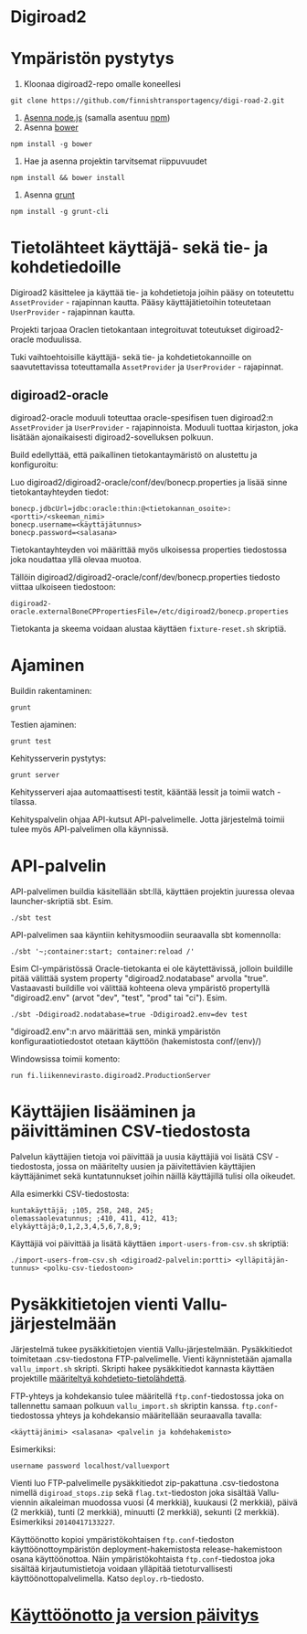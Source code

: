 Digiroad2
=========

Ympäristön pystytys
===================

1. Kloonaa digiroad2-repo omalle koneellesi

  ```
  git clone https://github.com/finnishtransportagency/digi-road-2.git
  ```

1. [Asenna node.js](http://howtonode.org/how-to-install-nodejs) (samalla asentuu [npm](https://npmjs.org/))
1. Asenna [bower](https://github.com/bower/bower)

  ```
  npm install -g bower
  ```

1. Hae ja asenna projektin tarvitsemat riippuvuudet

  ```
  npm install && bower install
  ```

1. Asenna [grunt](http://gruntjs.com/getting-started)

  ```
  npm install -g grunt-cli
  ```

<a name="DataProviders"></a>
Tietolähteet käyttäjä- sekä tie- ja kohdetiedoille
==================================================

Digiroad2 käsittelee ja käyttää tie- ja kohdetietoja joihin pääsy on toteutettu `AssetProvider` - rajapinnan kautta.
Pääsy käyttäjätietoihin toteutetaan `UserProvider` - rajapinnan kautta.

Projekti tarjoaa Oraclen tietokantaan integroituvat toteutukset digiroad2-oracle moduulissa.

Tuki vaihtoehtoisille käyttäjä- sekä tie- ja kohdetietokannoille on saavutettavissa toteuttamalla `AssetProvider` ja `UserProvider` - rajapinnat.

digiroad2-oracle
----------------

digiroad2-oracle moduuli toteuttaa oracle-spesifisen tuen digiroad2:n `AssetProvider` ja `UserProvider` - rajapinnoista.
Moduuli tuottaa kirjaston, joka lisätään ajonaikaisesti digiroad2-sovelluksen polkuun.

Build edellyttää, että paikallinen tietokantaymäristö on alustettu ja konfiguroitu:

Luo digiroad2/digiroad2-oracle/conf/dev/bonecp.properties ja lisää sinne tietokantayhteyden tiedot:

```
bonecp.jdbcUrl=jdbc:oracle:thin:@<tietokannan_osoite>:<portti>/<skeeman_nimi>
bonecp.username=<käyttäjätunnus>
bonecp.password=<salasana>
```

Tietokantayhteyden voi määrittää myös ulkoisessa properties tiedostossa joka noudattaa yllä olevaa muotoa.

Tällöin digiroad2/digiroad2-oracle/conf/dev/bonecp.properties tiedosto viittaa ulkoiseen tiedostoon:

```
digiroad2-oracle.externalBoneCPPropertiesFile=/etc/digiroad2/bonecp.properties
```

Tietokanta ja skeema voidaan alustaa käyttäen `fixture-reset.sh` skriptiä.

Ajaminen
========

Buildin rakentaminen:
```
grunt
```

Testien ajaminen:
```
grunt test
```

Kehitysserverin pystytys:
```
grunt server
```
Kehitysserveri ajaa automaattisesti testit, kääntää lessit ja toimii watch -tilassa.

Kehityspalvelin ohjaa API-kutsut API-palvelimelle. Jotta järjestelmä toimii tulee myös API-palvelimen olla käynnissä.

API-palvelin
============

API-palvelimen buildia käsitellään sbt:llä, käyttäen projektin juuressa olevaa launcher-skriptiä sbt. Esim.

```
./sbt test
```

API-palvelimen saa käyntiin kehitysmoodiin seuraavalla sbt komennolla:
```
./sbt '~;container:start; container:reload /'
```

Esim CI-ympäristössä Oracle-tietokanta ei ole käytettävissä, jolloin buildille pitää välittää system property "digiroad2.nodatabase" arvolla "true".
Vastaavasti buildille voi välittää kohteena oleva ympäristö propertyllä "digiroad2.env" (arvot "dev", "test", "prod" tai "ci"). Esim.

```
./sbt -Ddigiroad2.nodatabase=true -Ddigiroad2.env=dev test
```

"digiroad2.env":n arvo määrittää sen, minkä ympäristön konfiguraatiotiedostot otetaan käyttöön (hakemistosta conf/(env)/)

Windowsissa toimii komento:
```
run fi.liikennevirasto.digiroad2.ProductionServer
```

Käyttäjien lisääminen ja päivittäminen CSV-tiedostosta
======================================================

Palvelun käyttäjien tietoja voi päivittää ja uusia käyttäjiä voi lisätä CSV - tiedostosta, jossa on määritelty uusien ja päivitettävien käyttäjien käyttäjänimet sekä kuntatunnukset joihin näillä käyttäjillä tulisi olla oikeudet.

Alla esimerkki CSV-tiedostosta:
```
kuntakäyttäjä; ;105, 258, 248, 245;
olemassaolevatunnus; ;410, 411, 412, 413;
elykäyttäjä;0,1,2,3,4,5,6,7,8,9;
```

Käyttäjiä voi päivittää ja lisätä käyttäen `import-users-from-csv.sh` skriptiä:
```
./import-users-from-csv.sh <digiroad2-palvelin:portti> <ylläpitäjän-tunnus> <polku-csv-tiedostoon>
```

Pysäkkitietojen vienti Vallu-järjestelmään
==========================================

Järjestelmä tukee pysäkkitietojen vientiä Vallu-järjestelmään. Pysäkkitiedot toimitetaan .csv-tiedostona FTP-palvelimelle. Vienti käynnistetään ajamalla `vallu_import.sh` skripti. Skripti hakee pysäkkitiedot kannasta käyttäen projektille [määriteltyä kohdetieto-tietolähdettä](#DataProviders).

FTP-yhteys ja kohdekansio tulee määritellä `ftp.conf`-tiedostossa joka on tallennettu samaan polkuun `vallu_import.sh` skriptin kanssa. `ftp.conf`-tiedostossa yhteys ja kohdekansio määritellään seuraavalla tavalla:
```
<käyttäjänimi> <salasana> <palvelin ja kohdehakemisto>
```

Esimerkiksi:
```
username password localhost/valluexport
```

Vienti luo FTP-palvelimelle pysäkkitiedot zip-pakattuna .csv-tiedostona nimellä `digiroad_stops.zip` sekä `flag.txt`-tiedoston joka sisältää Vallu-viennin aikaleiman muodossa vuosi (4 merkkiä), kuukausi (2 merkkiä), päivä (2 merkkiä), tunti (2 merkkiä), minuutti (2 merkkiä), sekunti (2 merkkiä). Esimerkiksi `20140417133227`.

Käyttöönotto kopioi ympäristökohtaisen `ftp.conf`-tiedoston käyttöönottoympäristön deployment-hakemistosta release-hakemistoon osana käyttöönottoa. Näin ympäristökohtaista `ftp.conf`-tiedostoa joka sisältää kirjautumistietoja voidaan ylläpitää tietoturvallisesti käyttöönottopalvelimella. Katso `deploy.rb`-tiedosto.

[Käyttöönotto ja version päivitys](Deployment.md)
=================================================
